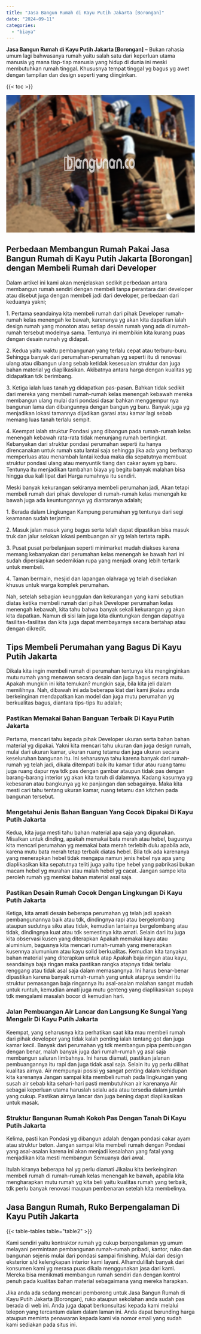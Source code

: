```yaml
---
title: "Jasa Bangun Rumah di Kayu Putih Jakarta [Borongan]"
date: "2024-09-11"
categories: 
  - "biaya"
---
```


**Jasa Bangun Rumah di Kayu Putih Jakarta \[Borongan\]** – Bukan rahasia umum lagi bahwasanya rumah yaitu salah satu dari keperluan utama manusia yg mana tiap-tiap manusia yang hidup di dunia ini meski membutuhkan rumah tinggal. Khususnya tempat tinggal yg bagus yg awet dengan tampilan dan design seperti yang diinginkan.

{{< toc >}}

![Jasa Bangun Rumah di Kayu Putih Jakarta [Borongan]](/images/borong-bangunan-09.png)

## Perbedaan Membangun Rumah Pakai Jasa Bangun Rumah di Kayu Putih Jakarta \[Borongan\] dengan Membeli Rumah dari Developer

Dalam artikel ini kami akan menjelaskan sedikit perbedaan antara membangun rumah sendiri dengan membeli tanpa perantara dari developer atau disebut juga dengan membeli jadi dari developer, perbedaan dari keduanya yakni;

1\. Pertama seandainya kita membeli rumah dari pihak Developer rumah-rumah kelas menengah ke bawah, karenanya yg akan kita dapatkan ialah design rumah yang monoton atau setiap desain rumah yang ada di rumah-rumah tersebut modelnya sama. Tentunya ini membikin kita kurang puas dengan desain rumah yg didapat.

2\. Kedua yaitu waktu pembangunan yang terlalu cepat atau terburu-buru. Sehingga banyak dari perumahan-perumahan yg seperti itu di renovasi ulang atau dibangun ulang sebab ketidak kesesuaian struktur dan juga bahan material yg diaplikasikan. Akibatnya antara harga dengan kualitas yg didapatkan tdk berimbang.

3\. Ketiga ialah luas tanah yg didapatkan pas-pasan. Bahkan tidak sedikit dari mereka yang membeli rumah-rumah kelas menengah kebawah mereka membangun ulang mulai dari pondasi dasar bahkan menggempur nya bangunan lama dan dibangunnya dengan bangun yg baru. Banyak juga yg menjadikan lokasi tamannya dijadikan garasi atau kamar lagi sebab memang luas tanah terlalu sempit.

4\. Keempat ialah struktur Pondasi yang dibangun pada rumah-rumah kelas menengah kebawah rata-rata tidak menunjang rumah bertingkat. Kebanyakan dari struktur pondasi perumahan seperti itu hanya direncanakan untuk rumah satu lantai saja sehingga jika ada yang berharap memperluas atau menambah lantai kedua maka dia sepatutnya membuat struktur pondasi ulang atau menyuntik tiang dan cakar ayam yg baru. Tentunya itu menjadikan tambahan biaya yg begitu banyak malahan bisa hingga dua kali lipat dari Harga rumahnya itu sendiri.

Meski banyak kekurangan sekiranya membeli perumahan jadi, Akan tetapi membeli rumah dari pihak developer di rumah-rumah kelas menengah ke bawah juga ada keuntungannya yg diantaranya adalah;

1\. Berada dalam Lingkungan Kampung perumahan yg tentunya dari segi keamanan sudah terjamin.

2\. Masuk jalan masuk yang bagus serta telah dapat dipastikan bisa masuk truk dan jalur selokan lokasi pembuangan air yg telah tertata rapih.

3\. Pusat pusat perbelanjaan seperti minimarket mudah diakses karena memang kebanyakan dari perumahan kelas menengah ke bawah hari ini sudah dipersiapkan sedemikian rupa yang menjadi orang lebih tertarik untuk membeli.

4\. Taman bermain, mesjid dan lapangan olahraga yg telah disediakan khusus untuk warga komplek perumahan.

Nah, setelah sebagian keunggulan dan kekurangan yang kami sebutkan diatas ketika membeli rumah dari pihak Developer perumahan kelas menengah kebawah, kita tahu bahwa banyak sekali kekurangan yg akan kita dapatkan. Namun di sisi lain juga kita diuntungkan dengan dapatnya fasilitas-fasilitas dan kita juga dapat membayarnya secara bertahap atau dengan dikredit.

## Tips Membeli Perumahan yang Bagus Di Kayu Putih Jakarta

Dikala kita ingin membeli rumah di perumahan tentunya kita menginginkan mutu rumah yang menawan secara desain dan juga bagus secara mutu. Apakah mungkin ini kita temukan? mungkin saja, bila kita jeli dalam memilihnya. Nah, dibawah ini ada beberapa kiat dari kami jikalau anda berkeinginan mendapatkan kan model dan juga mutu perumahan yg berkualitas bagus, diantara tips-tips Itu adalah;

### Pastikan Memakai Bahan Banguan Terbaik Di Kayu Putih Jakarta

Pertama, mencari tahu kepada pihak Developer ukuran serta bahan bahan material yg dipakai. Yakni kita mencari tahu ukuran dan juga design rumah, mulai dari ukuran kamar, ukuran ruang tetamu dan juga ukuran secara keseluruhan bangunan itu. Ini seharusnya tahu karena banyak dari rumah-rumah yg telah jadi, dikala ditempati baik itu kamar tidur atau ruang tamu juga ruang dapur nya tdk pas dengan gambar ataupun tidak pas dengan barang-barang interior yg akan kita taruh di dalamnya. Kadang kasurnya yg kebesaran atau bangkunya yg ke panjangan dan sebagainya. Maka kita mesti cari tahu tentang ukuran kamar, ruang tetamu dan kitchen pada bangunan tersebut.

### Mengetahui Jenis Bahan Banguan Yang Cocok Dipakai Di Kayu Putih Jakarta

Kedua, kita juga mesti tahu bahan material apa saja yang digunakan. Misalkan untuk dinding, apakah memakai bata merah atau hebel, bagusnya kita mencari perumahan yg memakai bata merah terlebih dulu apabila ada, karena mutu bata merah tetap terbaik diatas hebel. Bila tdk ada karenanya yang menerapkan hebel tidak mengapa namun jenis hebel nya apa yang diaplikasikan kita sepatutnya teliti juga yaitu tipe hebel yang pabrikasi bukan macam hebel yg murahan atau malah hebel yg cacat. Jangan sampe kita peroleh rumah yg memkai bahan material asal saja.

### Pastikan Desain Rumah Cocok Dengan Lingkungan Di Kayu Putih Jakarta

Ketiga, kita amati desain beberapa perumahan yg telah jadi apakah pembangunannya baik atau tdk, dindingnya rapi atau bergelombang ataupun sudutnya siku atau tidak, kemudian lantainya bergelombang atau tidak, dindingnya kuat atau tdk semestinya kita amati. Selain dari itu juga kita observasi kusen yang diterapkan Apakah memakai kayu atau aluminium, bagusnya kita mencari rumah-rumah yang menerapkan kusennya alumunium atau kayu solid berkualitas. Kemudian kita tanyakan bahan material yang diterapkan untuk atap Apakah baja ringan atau kayu, seandainya baja ringan maka pastikan rangka atapnya tidak terlalu renggang atau tidak asal saja dalam memasangnya. Ini harus benar-benar dipastikan karena banyak rumah-rumah yang untuk atapnya sendiri itu struktur pemasangan baja ringannya itu asal-asalan malahan sangat mudah untuk runtuh, kemudian amati juga mutu genteng yang diaplikasikan supaya tdk mengalami masalah bocor di kemudian hari.

### Jalan Pembuangan Air Lancar dan Langsung Ke Sungai Yang Mengalir Di Kayu Putih Jakarta

Keempat, yang seharusnya kita perhatikan saat kita mau membeli rumah dari pihak developer yang tidak kalah penting ialah tentang got dan juga kamar kecil. Banyak dari perumahan yg tdk membangun pipa pembuangan dengan benar, malah banyak juga dari rumah-rumah yg asal saja membangun saluran limbahnya. Ini harus diamati, pastikan jalanan pembuangannya itu rapi dan juga tidak asal saja. Selain itu yg perlu dilihat kualitas airnya. Air mempunyai posisi yg sangat penting dalam kehidupan kita karenanya Jangan sampai kita membeli rumah pada lingkungan yang susah air sebab kita sehari-hari pasti membutuhkan air karenanya Air sebagai keperluan utama haruslah selalu ada atau tersedia dalam jumlah yang cukup. Pastikan airnya lancar dan juga bening dapat diaplikasikan untuk masak.

### Struktur Bangunan Rumah Kokoh Pas Dengan Tanah Di Kayu Putih Jakarta

Kelima, pasti kan Pondasi yg dibangun adalah dengan pondasi cakar ayam atau struktur beton. Jangan sampai kita membeli rumah dengan Pondasi yang asal-asalan karena ini akan menjadi kesalahan yang fatal yang menjadikan kita mesti membangun Semuanya dari awal.

Itulah kiranya beberapa hal yg perlu diamati Jikalau kita berkeinginan membeli rumah di rumah-rumah kelas menengah ke bawah, apabila kita mengharapkan mutu rumah yg kita beli yaitu kualitas rumah yang terbaik, tdk perlu banyak renovasi maupun pembenaran setelah kita membelinya.

## Jasa Bangun Rumah, Ruko Berpengalaman Di Kayu Putih Jakarta

{{< table-tables table="table2" >}}

Kami sendiri yaitu kontraktor rumah yg cukup berpengalaman yg umum melayani permintaan pembangunan rumah-rumah pribadi, kantor, ruko dan bangunan sejenis mulai dari pondasi sampai finishing. Mulai dari design eksterior s/d kelengkapan interior kami layani. Alhamdulillah banyak dari konsumen kami yg merasa puas dikala menggunakan jasa dari kami. Mereka bisa menikmati membangun rumah sendiri dan dengan kontrol penuh pada kualitas bahan material sebagaimana yang mereka harapkan.

Jika anda ada sedang mencari pemborong untuk Jasa Bangun Rumah di Kayu Putih Jakarta \[Borongan\], ruko ataupun sekolahan anda sudah pas berada di web ini. Anda juga dapat berkonsultasi kepada kami melalui telepon yang tercantum dalam dalam laman ini. Anda dapat berunding harga ataupun meminta penawaran kepada kami via nomor email yang sudah kami sediakan pada situs ini.
